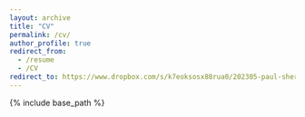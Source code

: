 ```yaml
---
layout: archive
title: "CV"
permalink: /cv/
author_profile: true
redirect_from:
  - /resume
  - /CV
redirect_to: https://www.dropbox.com/s/k7eoksosx88rua0/202305-paul-sheridan-cv-references-upon-request.pdf?dl=0
---
```


{% include base_path %}